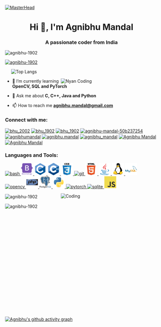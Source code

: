 [![MasterHead](https://github.com/agnibhu-1902/agnibhu-1902/blob/main/allureofthestars.gif)](https://hackage.haskell.org/package/Allure)

<h1 align="center">Hi 👋, I'm Agnibhu Mandal</h1>
<h3 align="center">A passionate coder from India</h3>

<p align="left"> <img src="https://komarev.com/ghpvc/?username=agnibhu-1902&label=Profile%20views&color=0e75b6&style=flat" alt="agnibhu-1902" /> </p>

<p align="left"> <a href="https://github.com/ryo-ma/github-profile-trophy"><img src="https://github-profile-trophy.vercel.app/?username=agnibhu-1902&theme=radical" alt="agnibhu-1902" /></a> </p>

&nbsp;&nbsp;&nbsp;&nbsp;&nbsp;![Top Langs](https://github-readme-stats.vercel.app/api/top-langs?username=agnibhu-1902&langs_count=6&show_icons=true&locale=en&layout=compact&theme=tokyonight)

<img align="right" alt="Nyan Coding" width="320" src="https://github.com/agnibhu-1902/agnibhu-1902/blob/main/bongo_cat.gif" />

- 🌱 I’m currently learning **OpenCV, SQL and PyTorch**

- 💬 Ask me about **C, C++, Java and Python**

- 📫 How to reach me **agnibhu.mandal@gmail.com**

<h3 align="left">Connect with me:</h3>
<p align="left">
<a href="https://instagram.com/bhu_2002" target="blank"><img align="center" src="https://raw.githubusercontent.com/rahuldkjain/github-profile-readme-generator/master/src/images/icons/Social/instagram.svg" alt="bhu_2002" height="30" width="40" /></a>
<a href="https://www.codechef.com/users/bhu_1902" target="blank"><img align="center" src="https://cdn.jsdelivr.net/npm/simple-icons@3.1.0/icons/codechef.svg" alt="bhu_1902" height="30" width="40" /></a>
<a href="https://www.leetcode.com/bhu_1902" target="blank"><img align="center" src="https://raw.githubusercontent.com/rahuldkjain/github-profile-readme-generator/master/src/images/icons/Social/leet-code.svg" alt="bhu_1902" height="30" width="40" /></a>
<a href="https://linkedin.com/in/agnibhu-mandal-50b237254" target="blank"><img align="center" src="https://raw.githubusercontent.com/rahuldkjain/github-profile-readme-generator/master/src/images/icons/Social/linked-in-alt.svg" alt="agnibhu-mandal-50b237254" height="30" width="40" /></a>
<a href="https://kaggle.com/agnibhumandal" target="blank"><img align="center" src="https://raw.githubusercontent.com/rahuldkjain/github-profile-readme-generator/master/src/images/icons/Social/kaggle.svg" alt="agnibhumandal" height="30" width="40" /></a>
<a href="https://fb.com/agnibhu.mandal" target="blank"><img align="center" src="https://raw.githubusercontent.com/rahuldkjain/github-profile-readme-generator/master/src/images/icons/Social/facebook.svg" alt="agnibhu.mandal" height="30" width="40" /></a>
<a href="https://www.hackerrank.com/agnibhu_mandal" target="blank"><img align="center" src="https://raw.githubusercontent.com/rahuldkjain/github-profile-readme-generator/master/src/images/icons/Social/hackerrank.svg" alt="agnibhu_mandal" height="30" width="40" /></a>
<a href="https://youtube.com/channel/UCGRAshuc4zVvRLPcNIRvwKQ" target="blank"><img align="center" src="https://raw.githubusercontent.com/rahuldkjain/github-profile-readme-generator/master/src/images/icons/Social/youtube.svg" alt="Agnibhu Mandal" height="30" width="40" /></a>
<a href="https://open.spotify.com/user/31kw6qxlwtlo6rcmzv6sjdcz5zdy" target="blank"><img align="center" src="https://raw.githubusercontent.com/rahuldkjain/github-profile-readme-generator/master/src/images/icons/Social/spotify.svg" alt="Agnibhu Mandal" height="30" width="40"/></a>
</p>

<h3 align="left">Languages and Tools:</h3>
<p align="left"> <a href="https://www.gnu.org/software/bash/" target="_blank" rel="noreferrer"> <img src="https://www.vectorlogo.zone/logos/gnu_bash/gnu_bash-icon.svg" alt="bash" width="40" height="40"/> </a> <a href="https://getbootstrap.com" target="_blank" rel="noreferrer"> <img src="https://raw.githubusercontent.com/devicons/devicon/master/icons/bootstrap/bootstrap-plain-wordmark.svg" alt="bootstrap" width="40" height="40"/> </a> <a href="https://www.cprogramming.com/" target="_blank" rel="noreferrer"> <img src="https://raw.githubusercontent.com/devicons/devicon/master/icons/c/c-original.svg" alt="c" width="40" height="40"/> </a> <a href="https://www.w3schools.com/cpp/" target="_blank" rel="noreferrer"> <img src="https://raw.githubusercontent.com/devicons/devicon/master/icons/cplusplus/cplusplus-original.svg" alt="cplusplus" width="40" height="40"/> </a> <a href="https://www.w3schools.com/css/" target="_blank" rel="noreferrer"> <img src="https://raw.githubusercontent.com/devicons/devicon/master/icons/css3/css3-original-wordmark.svg" alt="css3" width="40" height="40"/> </a> <a href="https://git-scm.com/" target="_blank" rel="noreferrer"> <img src="https://www.vectorlogo.zone/logos/git-scm/git-scm-icon.svg" alt="git" width="40" height="40"/> </a> <a href="https://www.w3.org/html/" target="_blank" rel="noreferrer"> <img src="https://raw.githubusercontent.com/devicons/devicon/master/icons/html5/html5-original-wordmark.svg" alt="html5" width="40" height="40"/> </a> <a href="https://www.java.com" target="_blank" rel="noreferrer"> <img src="https://raw.githubusercontent.com/devicons/devicon/master/icons/java/java-original.svg" alt="java" width="40" height="40"/> </a> <a href="https://www.linux.org/" target="_blank" rel="noreferrer"> <img src="https://raw.githubusercontent.com/devicons/devicon/master/icons/linux/linux-original.svg" alt="linux" width="40" height="40"/> </a> <a href="https://www.mysql.com/" target="_blank" rel="noreferrer"> <img src="https://raw.githubusercontent.com/devicons/devicon/master/icons/mysql/mysql-original-wordmark.svg" alt="mysql" width="40" height="40"/> </a> <a href="https://opencv.org/" target="_blank" rel="noreferrer"> <img src="https://www.vectorlogo.zone/logos/opencv/opencv-icon.svg" alt="opencv" width="40" height="40"/> </a> <a href="https://www.php.net" target="_blank" rel="noreferrer"> <img src="https://raw.githubusercontent.com/devicons/devicon/master/icons/php/php-original.svg" alt="php" width="40" height="40"/> </a> <a href="https://www.postgresql.org" target="_blank" rel="noreferrer"> <img src="https://raw.githubusercontent.com/devicons/devicon/master/icons/postgresql/postgresql-original-wordmark.svg" alt="postgresql" width="40" height="40"/> </a> <a href="https://www.python.org" target="_blank" rel="noreferrer"> <img src="https://raw.githubusercontent.com/devicons/devicon/master/icons/python/python-original.svg" alt="python" width="40" height="40"/> </a> <a href="https://pytorch.org/" target="_blank" rel="noreferrer"> <img src="https://www.vectorlogo.zone/logos/pytorch/pytorch-icon.svg" alt="pytorch" width="40" height="40"/> </a> <a href="https://www.sqlite.org/" target="_blank" rel="noreferrer"> <img src="https://www.vectorlogo.zone/logos/sqlite/sqlite-icon.svg" alt="sqlite" width="40" height="40"/> </a><a href="https://developer.mozilla.org/en-US/docs/Web/JavaScript" target="_blank" rel="noreferrer"> <img src="https://raw.githubusercontent.com/devicons/devicon/master/icons/javascript/javascript-original.svg" alt="javascript" width="40" height="40"/> </a> </p>

<p><img align="right" alt="Coding" width="320" height="405" src="https://github.com/agnibhu-1902/agnibhu-1902/blob/main/coding.gif" /></p>

<p><img align="center" src="https://github-readme-stats.vercel.app/api?username=agnibhu-1902&show_icons=true&locale=en" alt="agnibhu-1902" /></p>

<p><img align="center" src="https://github-readme-streak-stats.herokuapp.com/?user=agnibhu-1902&" alt="agnibhu-1902" /></p>

[![Agnibhu's github activity graph](https://activity-graph.herokuapp.com/graph?username=agnibhu-1902&theme=gotham)](https://github.com/ashutosh00710/github-readme-activity-graph)
